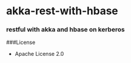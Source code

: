 # akka-rest-with-hbase
### restful with akka and hbase on kerberos 

###License
* Apache License 2.0

